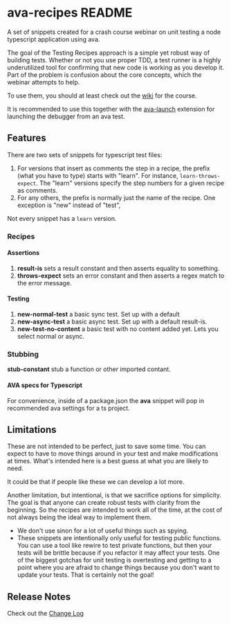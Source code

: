 # ava-recipes README

A set of snippets created for a crash course webinar on unit testing a node typescript application using ava.  

The goal of the Testing Recipes approach is a simple yet robust way of building tests.  Whether or not you use proper TDD, a test runner is a highly underutilized tool for confirming that new code is working as you develop it.  Part of the problem is confusion about the core concepts, which the webinar attempts to help.

To use them, you should at least check out the [wiki](https://github.com/YizYah/testingWebinar/wiki) for the course.

It is recommended to use this together with the [ava-launch](https://marketplace.visualstudio.com/items?itemName=YisroelYakovson.ava-launch) extension for launching the debugger from an ava test.

## Features

There are two sets of snippets for typescript test files:

1. For versions that insert as comments the step in a recipe, the prefix (what you have to type) starts with "learn".  For instance, `learn-throws-expect`.  The "learn" versions specify the step numbers for a given recipe as comments.
2. For any others, the prefix is normally just the name of the recipe. One exception is "new" instead of "test",

Not every snippet has a `learn` version.

### Recipes

#### Assertions

1. **result-is** sets a result constant and then asserts equality to something.
2. **throws-expect** sets an error constant and then asserts a regex match to the error message.

#### Testing

1. **new-normal-test** a basic sync test.  Set up with a default
2. **new-async-test** a basic async test. Set up with a default result-is.
3. **new-test-no-content** a basic test with no content added yet. Lets you select normal or async.

### Stubbing

**stub-constant** stub a function or other imported contant.

#### AVA specs for Typescript

For convenience, inside of a package.json the **ava** snippet will pop in recommended ava settings for a ts project.

## Limitations

These are not intended to be perfect, just to save some time.  You can expect to have to move things around in your test and make modifications at times.  What's intended here is a best guess at what you are likely to need.

It could be that if people like these we can develop a lot more.

Another limitation, but intentional, is that we sacrifice options for simplicity. The goal is that anyone can create robust tests with clarity from the beginning. So the recipes are intended to work all of the time, at the cost of not always being the ideal way to implement them.

* We don't use sinon for a lot of useful things such as spying.
* These snippets are intentionally only useful for testing public functions.  You can use a tool like rewire to test private functions, but then your tests will be brittle because if you refactor it may affect your tests.  One of the biggest gotchas for unit testing is overtesting and getting to a point where you are afraid to change things because you don't want to update your tests.  That is certainly not the goal!

## Release Notes

Check out the [Change Log](CHANGELOG.md)
